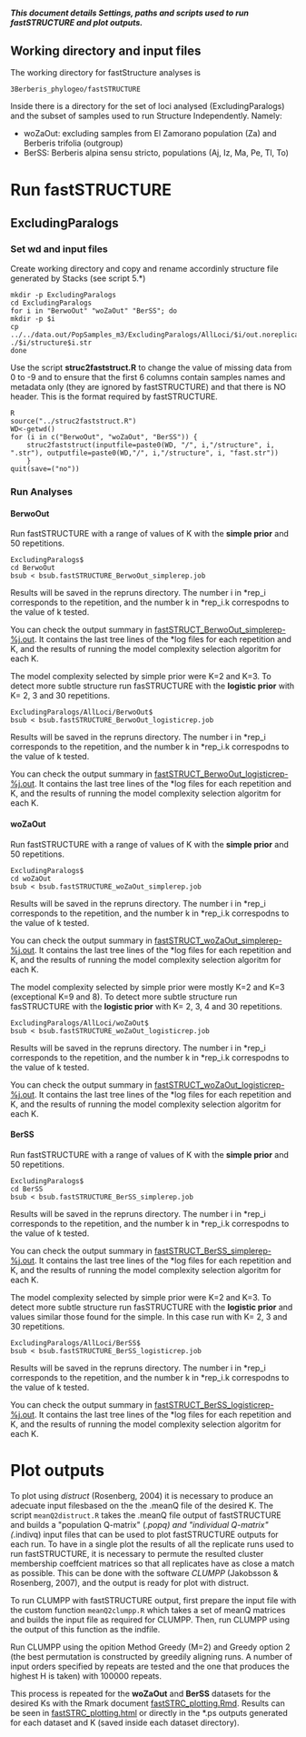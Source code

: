 
##### This document details Settings, paths and scripts used to run fastSTRUCTURE and plot outputs.



Working directory and input files
------------------------------------------

The working directory for fastStructure analyses is

```
3Berberis_phylogeo/fastSTRUCTURE
```

Inside there is a directory for the set of loci analysed (ExcludingParalogs) and the subset of samples used to run Structure Independently. Namely:

* woZaOut: excluding samples from El Zamorano population (Za) and Berberis trifolia (outgroup)
* BerSS: Berberis alpina sensu stricto, populations (Aj, Iz, Ma, Pe, Tl, To)


Run fastSTRUCTURE
======================


ExcludingParalogs
------------

### Set wd and input files 
Create working directory and copy and rename accordinly structure file generated by Stacks (see script 5.*) 


```
mkdir -p ExcludingParalogs
cd ExcludingParalogs
for i in "BerwoOut" "woZaOut" "BerSS"; do
mkdir -p $i
cp ../../data.out/PopSamples_m3/ExcludingParalogs/AllLoci/$i/out.noreplicates/batch_1.structure.tsv ./$i/structure$i.str
done

```

Use the script **struc2faststruct.R** to change the value of missing data from 0 to -9 and to ensure that the first 6 columns contain samples names and metadata only (they are ignored by fastSTRUCTURE) and that there is NO header. This is the format required by fastSTRUCTURE.

```
R 
source("../struc2faststruct.R")
WD<-getwd()
for (i in c("BerwoOut", "woZaOut", "BerSS")) {
	struc2faststruct(inputfile=paste0(WD, "/", i,"/structure", i, ".str"), outputfile=paste0(WD,"/", i,"/structure", i, "fast.str"))
	} 
quit(save=("no"))
```


### Run Analyses

#### BerwoOut

Run fastSTRUCTURE with a range of values of K with the **simple prior** and 50 repetitions. 

```
ExcludingParalogs$
cd BerwoOut
bsub < bsub.fastSTRUCTURE_BerwoOut_simplerep.job
```

Results will be saved in the repruns directory. The number i in *rep_i corresponds to the repetition, and the number k in *rep_i.k correspodns to the value of k tested. 

You can check the output summary in [fastSTRUCT_BerwoOut_simplerep-%j.out](./fastSTRUCTURE/ExcludingParalogs/AllLoci/BerwoOut/fastSTRUCT_BerwoOut_simplere-%j.out). It contains the last tree lines of the *log files for each repetition and K, and the results of running the model complexity selection algoritm for each K. 


The model complexity selected by simple prior were K=2 and K=3. To detect more subtle structure run fasSTRUCTURE with the **logistic prior** with K= 2, 3 and 30 repetitions.

```
ExcludingParalogs/AllLoci/BerwoOut$
bsub < bsub.fastSTRUCTURE_BerwoOut_logisticrep.job
```

Results will be saved in the repruns directory. The number i in *rep_i corresponds to the repetition, and the number k in *rep_i.k correspodns to the value of k tested. 

You can check the output summary in [fastSTRUCT_BerwoOut_logisticrep-%j.out](./fastSTRUCTURE/ExcludingParalogs/AllLoci/BerwoOut/fastSTRUCT_BerwoOut_logisticrep-%j.out). It contains the last tree lines of the *log files for each repetition and K, and the results of running the model complexity selection algoritm for each K. 


#### woZaOut

Run fastSTRUCTURE with a range of values of K with the **simple prior** and 50 repetitions. 

```
ExcludingParalogs$
cd woZaOut
bsub < bsub.fastSTRUCTURE_woZaOut_simplerep.job
```

Results will be saved in the repruns directory. The number i in *rep_i corresponds to the repetition, and the number k in *rep_i.k correspodns to the value of k tested. 

You can check the output summary in [fastSTRUCT_woZaOut_simplerep-%j.out](./fastSTRUCTURE/ExcludingParalogs/AllLoci/woZaOut/fastSTRUCT_woZaOut_simplere-%j.out). It contains the last tree lines of the *log files for each repetition and K, and the results of running the model complexity selection algoritm for each K. 


The model complexity selected by simple prior were mostly K=2 and K=3 (exceptional K=9 and 8). To detect more subtle structure run fasSTRUCTURE with the **logistic prior** with K= 2, 3, 4 and 30 repetitions.

```
ExcludingParalogs/AllLoci/woZaOut$
bsub < bsub.fastSTRUCTURE_woZaOut_logisticrep.job
```

Results will be saved in the repruns directory. The number i in *rep_i corresponds to the repetition, and the number k in *rep_i.k correspodns to the value of k tested. 

You can check the output summary in [fastSTRUCT_woZaOut_logisticrep-%j.out](./fastSTRUCTURE/ExcludingParalogs/AllLoci/woZaOut/fastSTRUCT_woZaOut_logisticrep-%j.out). It contains the last tree lines of the *log files for each repetition and K, and the results of running the model complexity selection algoritm for each K. 



#### BerSS

Run fastSTRUCTURE with a range of values of K with the **simple prior** and 50 repetitions. 

```
ExcludingParalogs$
cd BerSS
bsub < bsub.fastSTRUCTURE_BerSS_simplerep.job
```

Results will be saved in the repruns directory. The number i in *rep_i corresponds to the repetition, and the number k in *rep_i.k correspodns to the value of k tested. 

You can check the output summary in [fastSTRUCT_BerSS_simplerep-%j.out](./fastSTRUCTURE/ExcludingParalogs/AllLoci/BerSS/fastSTRUCT_BerSS_simplere-%j.out). It contains the last tree lines of the *log files for each repetition and K, and the results of running the model complexity selection algoritm for each K. 


The model complexity selected by simple prior were K=2 and K=3. To detect more subtle structure run fasSTRUCTURE with the **logistic prior** and values similar those found for the simple. In this case run with K= 2, 3 and 30 repetitions.

```
ExcludingParalogs/AllLoci/BerSS$
bsub < bsub.fastSTRUCTURE_BerSS_logisticrep.job
```

Results will be saved in the repruns directory. The number i in *rep_i corresponds to the repetition, and the number k in *rep_i.k correspodns to the value of k tested. 

You can check the output summary in [fastSTRUCT_BerSS_logisticrep-%j.out](./fastSTRUCTURE/ExcludingParalogs/AllLoci/BerSS/fastSTRUCT_BerSS_logisticrep-%j.out). It contains the last tree lines of the *log files for each repetition and K, and the results of running the model complexity selection algoritm for each K. 







Plot outputs
======================


To plot using *distruct* (Rosenberg, 2004) it is necessary to produce an adecuate input filesbased on the the .meanQ file of the desired K. The script `meanQ2distruct.R` takes the .meanQ file output of fastSTRUCTURE and builds a "population Q-matrix" (*.popq) and "individual Q-matrix" (*.indivq) input files that can be used to plot fastSTRUCTURE outputs for each run. To have in a single plot the results of all the replicate runs used to run fastSTRUCTURE, it is necessary to permute the resulted cluster membership coeffcient matrices so that all replicates have as close a match as possible. This can be done with the software *CLUMPP* (Jakobsson & Rosenberg, 2007), and the output is ready for plot with distruct.  

To run CLUMPP with fastSTRUCTURE output, first prepare the input file with the custom function `meanQ2clumpp.R` which takes a set of meanQ matrices and builds the input file as required for CLUMPP. Then, run CLUMPP using the output of this function as the indfile.  

Run CLUMPP using the opition Method Greedy (M=2) and Greedy option 2 (the best permutation is constructed by greedily aligning runs. A number of input orders specified by repeats are tested and the one that produces the highest H is taken) with 100000 repeats.

This process is repeated for the **woZaOut** and **BerSS** datasets for the desired Ks with the Rmark document [fastSTRC_plotting.Rmd](./fastSTRC_plotting.Rmd). Results can be seen in [fastSTRC_plotting.html](./fastSTRC_plotting.html) or directly in the *.ps outputs generated for each dataset and K (saved inside each dataset directory).



